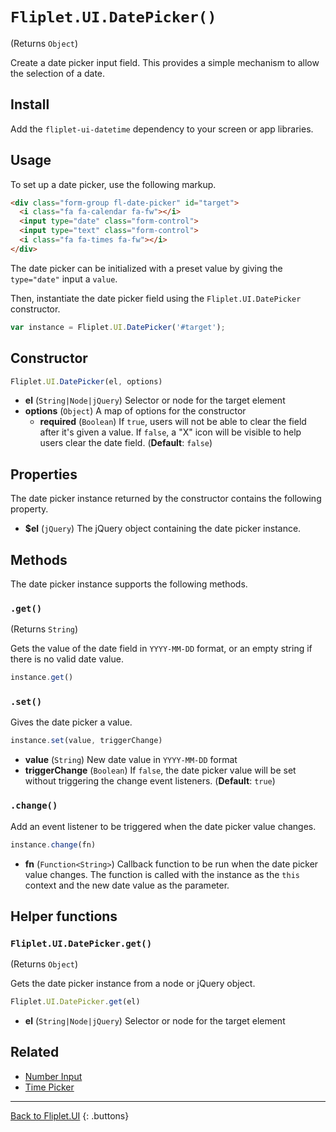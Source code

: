 # `Fliplet.UI.DatePicker()`

(Returns `Object`)

Create a date picker input field. This provides a simple mechanism to allow the selection of a date.

## Install

Add the `fliplet-ui-datetime` dependency to your screen or app libraries.

## Usage

To set up a date picker, use the following markup.

```html
<div class="form-group fl-date-picker" id="target">
  <i class="fa fa-calendar fa-fw"></i>
  <input type="date" class="form-control">
  <input type="text" class="form-control">
  <i class="fa fa-times fa-fw"></i>
</div>
```

The date picker can be initialized with a preset value by giving the `type="date"` input a `value`.

Then, instantiate the date picker field using the `Fliplet.UI.DatePicker` constructor.

```js
var instance = Fliplet.UI.DatePicker('#target');
```

## Constructor

```js
Fliplet.UI.DatePicker(el, options)
```

  - **el** (`String|Node|jQuery`) Selector or node for the target element
  - **options** (`Object`) A map of options for the constructor
    - **required** (`Boolean`) If `true`, users will not be able to clear the field after it's given a value. If `false`, a "X" icon will be visible to help users clear the date field. (**Default**: `false`)

## Properties

The date picker instance returned by the constructor contains the following property.

  - **$el** (`jQuery`) The jQuery object containing the date picker instance.

## Methods

The date picker instance supports the following methods.

### `.get()`

(Returns `String`)

Gets the value of the date field in `YYYY-MM-DD` format, or an empty string if there is no valid date value.

```js
instance.get()
```

### `.set()`

Gives the date picker a value.

```js
instance.set(value, triggerChange)
```

  - **value** (`String`) New date value in `YYYY-MM-DD` format
  - **triggerChange** (`Boolean`) If `false`, the date picker value will be set without triggering the change event listeners. (**Default**: `true`)

### `.change()`

Add an event listener to be triggered when the date picker value changes.

```js
instance.change(fn)
```

  - **fn** (`Function<String>`) Callback function to be run when the date picker value changes. The function is called with the instance as the `this` context and the new date value as the parameter.

## Helper functions

### `Fliplet.UI.DatePicker.get()`

(Returns `Object`)

Gets the date picker instance from a node or jQuery object.

```js
Fliplet.UI.DatePicker.get(el)
```

  - **el** (`String|Node|jQuery`) Selector or node for the target element

## Related

  - [Number Input](fliplet-ui-number.md)
  - [Time Picker](fliplet-ui-timepicker.md)

---

[Back to Fliplet.UI](./fliplet-ui.md)
{: .buttons}

